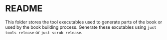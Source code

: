 # README

This folder stores the tool executables used to generate parts of the book or used by the book building process.
Generate these excutables using `just tools release` or `just scrub release`.
